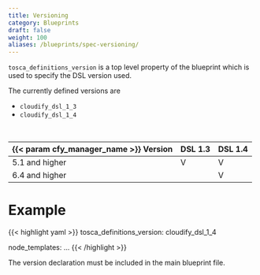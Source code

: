 ```yaml
---
title: Versioning
category: Blueprints
draft: false
weight: 100
aliases: /blueprints/spec-versioning/
---
```


`tosca_definitions_version` is a top level property of the blueprint which is used to specify the DSL version used.

The currently defined versions are 

* `cloudify_dsl_1_3`
* `cloudify_dsl_1_4`

<br>

| {{< param cfy_manager_name >}} Version | DSL 1.3 | DSL 1.4 |
|--------------------------|---------|---------|
| 5.1 and higher           | V       | V       |
| 6.4 and higher           |         | V       |

# Example
{{< highlight  yaml >}}
tosca_definitions_version: cloudify_dsl_1_4

node_templates:
    ...
{{< /highlight >}}

The version declaration must be included in the main blueprint file.
